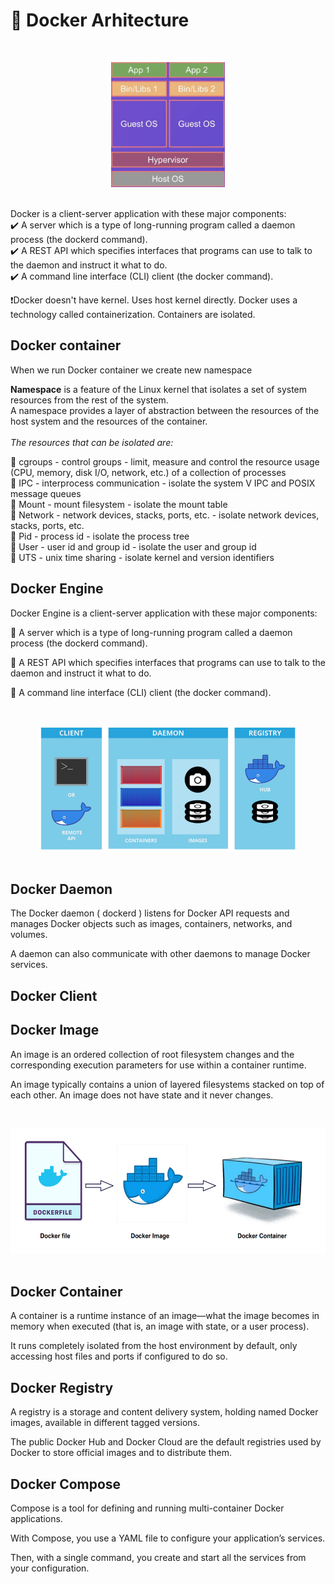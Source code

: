 # 🔴 Docker Arhitecture
<br> <center> <img src="../Images/Arch.png" height="200"> </center> </br>

Docker is a client-server application with these major components:</br>
✔️ A server which is a type of long-running program called a daemon process (the dockerd command).</br>
✔️ A REST API which specifies interfaces that programs can use to talk to the daemon and instruct it what to do.</br>
✔️ A command line interface (CLI) client (the docker command).</br>

❗️Docker doesn't have kernel. Uses host kernel directly. Docker uses a technology called containerization. Containers are isolated.
## Docker container

When we run Docker container we create new namespace

**Namespace** is a feature of the Linux kernel that isolates a set of system resources from the rest of the system.</br>
A namespace provides a layer of abstraction between the resources of the host system and the resources of the container. </br>
<br>_The resources that can be isolated are:_

🚩 cgroups - control groups - limit, measure and control the resource usage (CPU, memory, disk I/O, network, etc.) of a collection of processes </br>
🚩 IPC - interprocess communication - isolate the system V IPC and POSIX message queues </br>
🚩 Mount - mount filesystem - isolate the mount table </br>
🚩 Network - network devices, stacks, ports, etc. - isolate network devices, stacks, ports, etc. </br>
🚩 Pid - process id - isolate the process tree </br>
🚩 User - user id and group id - isolate the user and group id </br>
🚩 UTS - unix time sharing - isolate kernel and version identifiers

## Docker Engine

Docker Engine is a client-server application with these major components:

🔹 A server which is a type of long-running program called a daemon process (the dockerd command).

🔹 A REST API which specifies interfaces that programs can use to talk to the daemon and instruct it what to do.

🔹 A command line interface (CLI) client (the docker command).

<br> <center> <img src="../Images/Engine.png" height="200"> </center> </br>

## Docker Daemon

The Docker daemon ( dockerd ) listens for Docker API requests and manages Docker objects such as images, containers, networks, and volumes.

A daemon can also communicate with other daemons to manage Docker services.

## Docker Client

## Docker Image

An image is an ordered collection of root filesystem changes and the corresponding execution parameters for use within a container runtime.

An image typically contains a union of layered filesystems stacked on top of each other. An image does not have state and it never changes.

<br> <center> <img src="../Images/DockerObjects.png" height="200"> </center> </br>

## Docker Container

A container is a runtime instance of an image—what the image becomes in memory when executed (that is, an image with state, or a user process).

It runs completely isolated from the host environment by default, only accessing host files and ports if configured to do so.

## Docker Registry

A registry is a storage and content delivery system, holding named Docker images, available in different tagged versions.

The public Docker Hub and Docker Cloud are the default registries used by Docker to store official images and to distribute them.

## Docker Compose

Compose is a tool for defining and running multi-container Docker applications.

With Compose, you use a YAML file to configure your application’s services.

Then, with a single command, you create and start all the services from your configuration.
